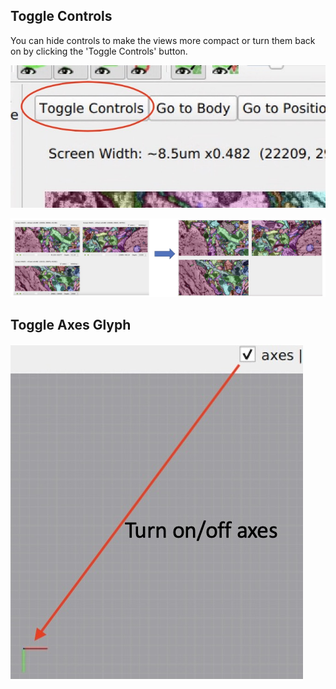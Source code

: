 ## Toggle Controls

You can hide controls to make the views more compact or turn them back on by clicking the 'Toggle Controls' button.

![image](../../images/view_control.jpg)

![image](../../images/view_control_toggle.jpg)

## Toggle Axes Glyph

![image](../../images/view2d_toggle_axes.jpg)
